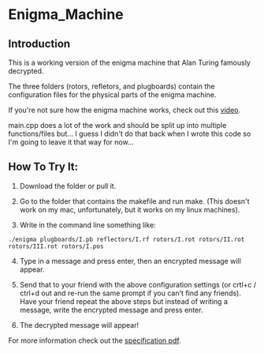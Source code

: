 # Enigma_Machine
## Introduction
This is a working version of the enigma machine that Alan Turing famously decrypted.

The three folders (rotors, refletors, and plugboards) contain the configuration files for the physical parts of the enigma machine.

If you're not sure how the enigma machine works, check out this [video](https://www.youtube.com/watch?v=G2_Q9FoD-oQ).

main.cpp does a lot of the work and should be split up into multiple functions/files but...
I guess I didn't do that back when I wrote this code so I'm going to leave it that way for now...

## How To Try It:
 1. Download the folder or pull it.
 
 2. Go to the folder that contains the makefile and run make. (This doesn't work on my mac, unfortunately, but it works on my linux machines).
 
 3. Write in the command line something like:
```
./enigma plugboards/I.pb reflectors/I.rf rotors/I.rot rotors/II.rot rotors/III.rot rotors/I.pos
```
 4. Type in a message and press enter, then an encrypted message will appear.
 
 5. Send that to your friend with the above configuration settings (or crtl+c / ctrl+d out and re-run the same prompt if you can't find any friends). Have your friend repeat the above steps but instead of writing a message, write the encrypted message and press enter.
 
 6. The decrypted message will appear!

For more information check out the [specification pdf](https://github.com/shadykdc/Enigma_Machine/blob/master/spec-550-2-0.pdf).
